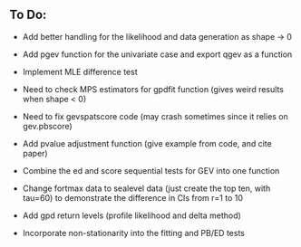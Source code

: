 ## **To Do:** ##

* Add better handling for the likelihood and data generation as shape -> 0

* Add pgev function for the univariate case and export qgev as a function

* Implement MLE difference test

* Need to check MPS estimators for gpdfit function (gives weird results when shape < 0)

* Need to fix gevspatscore code (may crash sometimes since it relies on gev.pbscore)

* Add pvalue adjustment function (give example from code, and cite paper)

* Combine the ed and score sequential tests for GEV into one function

* Change fortmax data to sealevel data (just create the top ten, with tau=60) to demonstrate the difference in CIs from r=1 to 10

* Add gpd return levels (profile likelihood and delta method)

* Incorporate non-stationarity into the fitting and PB/ED tests